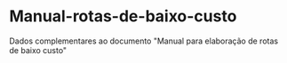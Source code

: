 # Manual-rotas-de-baixo-custo
Dados complementares ao documento "Manual para elaboração de rotas de baixo custo"
